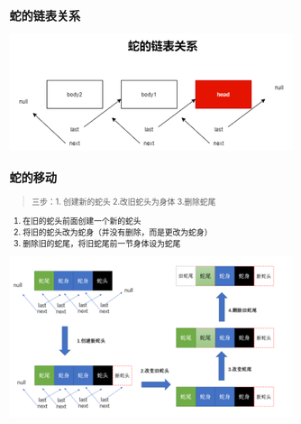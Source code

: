 ## 蛇的链表关系

![](./assets/蛇的链表关系.png)

## 蛇的移动

> 三步：1. 创建新的蛇头  2.改旧蛇头为身体  3.删除蛇尾

1. 在旧的蛇头前面创建一个新的蛇头
2. 将旧的蛇头改为蛇身（并没有删除，而是更改为蛇身）
3. 删除旧的蛇尾，将旧蛇尾前一节身体设为蛇尾

![](.\assets\process.png)
